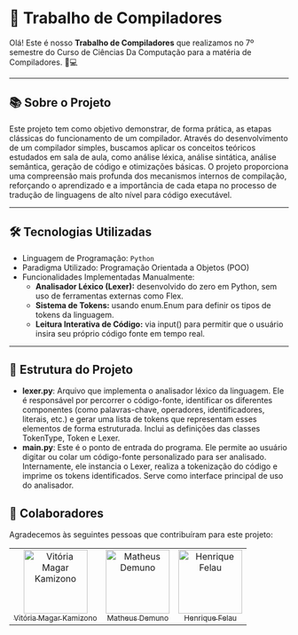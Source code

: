 # 🚀 Trabalho de Compiladores

Olá! Este é nosso **Trabalho de Compiladores** que realizamos no 7º semestre do Curso de Ciências Da Computação para a matéria de Compiladores. 🧠💻

---

## 📚 Sobre o Projeto

Este projeto tem como objetivo demonstrar, de forma prática, as etapas clássicas do funcionamento de um compilador. Através do desenvolvimento de um compilador simples, buscamos aplicar os conceitos teóricos estudados em sala de aula, como análise léxica, análise sintática, análise semântica, geração de código e otimizações básicas. O projeto proporciona uma compreensão mais profunda dos mecanismos internos de compilação, reforçando o aprendizado e a importância de cada etapa no processo de tradução de linguagens de alto nível para código executável.

---

## 🛠️ Tecnologias Utilizadas

- Linguagem de Programação: `Python` 
- Paradigma Utilizado: Programação Orientada a Objetos (POO)
- Funcionalidades Implementadas Manualmente:
  - **Analisador Léxico (Lexer):** desenvolvido do zero em Python, sem uso de ferramentas externas como Flex.
  - **Sistema de Tokens:** usando enum.Enum para definir os tipos de tokens da linguagem.
  - **Leitura Interativa de Código:**  via input() para permitir que o usuário insira seu próprio código fonte em tempo real.

---

## 📂 Estrutura do Projeto
- **lexer.py**: Arquivo que implementa o analisador léxico da linguagem. Ele é responsável por percorrer o código-fonte, identificar os diferentes componentes (como palavras-chave, operadores, identificadores, literais, etc.) e gerar uma lista de tokens que representam esses elementos de forma estruturada. Inclui as definições das classes TokenType, Token e Lexer.
- **main.py**: Este é o ponto de entrada do programa. Ele permite ao usuário digitar ou colar um código-fonte personalizado para ser analisado. Internamente, ele instancia o Lexer, realiza a tokenização do código e imprime os tokens identificados. Serve como interface principal de uso do analisador.
 
## 🤝 Colaboradores

Agradecemos às seguintes pessoas que contribuíram para este projeto:

<table>
  <tr>
    <td align="center">
      <a href="https://github.com/vivikamizono">
        <img loading="lazy" src="https://avatars.githubusercontent.com/u/101277316?v=4" width=115 alt="Vitória Magar Kamizono">
        <br>
        <sub>Vitória Magar Kamizono</sub>
      </a>
    </td>
</td>
<td align="center">
  <a href="https://github.com/Demuno">
    <img loading="lazy" src="https://github.com/Demuno.png" width="115" alt="Matheus Demuno">
    <br>
    <sub>Matheus Demuno</sub>
  </a>
</td>
<td align="center">
  <a href="https://github.com/HenriqueFelau">
    <img loading="lazy" src="https://github.com/HenriqueFelau.png" width="115" alt="Henrique Felau">
    <br>
    <sub>Henrique Felau</sub>
  </a>
</td>
  </tr>
</table>


